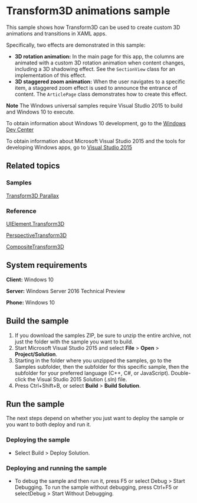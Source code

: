 <!---
  category: GraphicsAndAnimation
  samplefwlink: http://go.microsoft.com/fwlink/p/?LinkId=620637
--->

# Transform3D animations sample

This sample shows how Transform3D can be used to create custom 3D animations and transitions in XAML apps.

Specifically, two effects are demonstrated in this sample:

- **3D rotation animation:** In the main page for this app, the columns are animated with a custom 3D rotation animation when content changes, including a 3D shadowing effect. See the `SectionView` class for an implementation of this effect.
- **3D staggered zoom animation:** When the user navigates to a specific item, a staggered zoom effect is used to announce the entrance of content. The `ArticlePage` class demonstrates how to create this effect.

**Note** The Windows universal samples require Visual Studio 2015 to build and Windows 10 to execute.
 
To obtain information about Windows 10 development, go to the [Windows Dev Center](http://go.microsoft.com/fwlink/?LinkID=532421)

To obtain information about Microsoft Visual Studio 2015 and the tools for developing Windows apps, go to [Visual Studio 2015](http://go.microsoft.com/fwlink/?LinkID=532422)

## Related topics

### Samples

[Transform3D Parallax](/Samples/XamlTransform3DParallax)

### Reference

[UIElement.Transform3D](https://msdn.microsoft.com/library/windows/apps/windows.ui.xaml.uielement.transform3d.aspx)

[PerspectiveTransform3D](https://msdn.microsoft.com/library/windows/apps/windows.ui.xaml.media.media3d.perspectivetransform3d.aspx)

[CompositeTransform3D](https://msdn.microsoft.com/library/windows/apps/windows.ui.xaml.media.media3d.compositetransform3d.aspx)

## System requirements

**Client:** Windows 10

**Server:** Windows Server 2016 Technical Preview

**Phone:**  Windows 10

## Build the sample

1. If you download the samples ZIP, be sure to unzip the entire archive, not just the folder with the sample you want to build. 
2. Start Microsoft Visual Studio 2015 and select **File** \> **Open** \> **Project/Solution**.
3. Starting in the folder where you unzipped the samples, go to the Samples subfolder, then the subfolder for this specific sample, then the subfolder for your preferred language (C++, C#, or JavaScript). Double-click the Visual Studio 2015 Solution (.sln) file.
4. Press Ctrl+Shift+B, or select **Build** \> **Build Solution**.

## Run the sample

The next steps depend on whether you just want to deploy the sample or you want to both deploy and run it.

### Deploying the sample

- Select Build > Deploy Solution. 

### Deploying and running the sample

- To debug the sample and then run it, press F5 or select Debug >  Start Debugging. To run the sample without debugging, press Ctrl+F5 or selectDebug > Start Without Debugging. 
